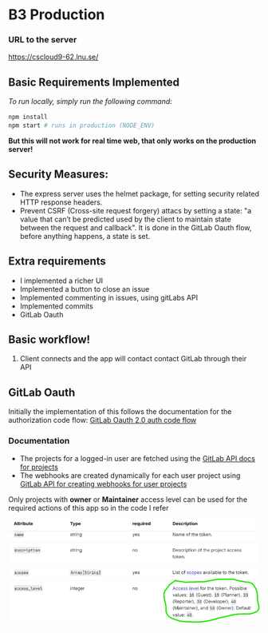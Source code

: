 # B3 Production

### URL to the server
<a>https://cscloud9-62.lnu.se/</a>


## Basic Requirements Implemented

*To run locally, simply run the following command:*

```sh
npm install
npm start # runs in production (NODE_ENV)
```

**But this will not work for real time web, that only works on the production server!**

## Security Measures:
- The express server uses the helmet package, for setting security related HTTP response headers.
- Prevent CSRF (Cross-site request forgery) attacs by setting a state: "a value that can’t be predicted used by the client to maintain state between the request and callback". It is done in the GitLab Oauth flow, before anything happens, a state is set. 

## Extra requirements

- I implemented a richer UI
- Implemented a button to close an issue
- Implemented commenting in issues, using gitLabs API
- Implemented commits
- GitLab Oauth

## Basic workflow! 
1. Client connects and the app will contact contact GitLab through their API

## GitLab Oauth

Initially the implementation of this follows the documentation for the authorization code flow: [GitLab Oauth 2.0 auth code flow](https://docs.gitlab.com/api/oauth2/#authorization-code-flow)


### Documentation
- The projects for a logged-in user are fetched using the
[GitLab API docs for projects](https://docs.gitlab.com/api/projects/#list-all-projects)
- The webhooks are created dynamically for each user project using [GitLab API for creating webhooks for user projects](https://docs.gitlab.com/api/project_webhooks/#add-a-webhook-to-a-project)

Only projects with **owner** or **Maintainer** access level can be used for the required actions of this app so in the code I refer

![Access levels](accessLevel.png)